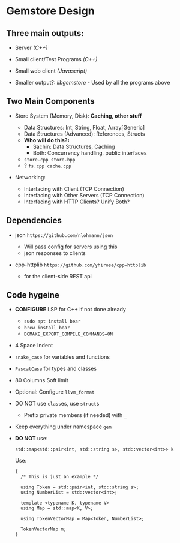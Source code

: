 # Gemstore Design

## Three main outputs:

* Server _(C++)_

* Small client/Test Programs _(C++)_

* Small web client _(Javascript)_

* Smaller output?: *libgemstore* - Used by all the programs above

## Two Main Components

* Store System (Memory, Disk): **Caching, other stuff**
  * Data Structures: Int, String, Float, Array[Generic]
  * Data Structures (Advanced): References, Structs
  * **Who will do this?:**
    * Sachin: Data Structures, Caching
    * Both: Concurrency handling, public interfaces
  * `store.cpp store.hpp`
  * ? `fs.cpp cache.cpp`

* Networking:
  * Interfacing with Client (TCP Connection)
  * Interfacing with Other Servers (TCP Connection)
  * Interfacing with HTTP Clients? Unify Both?


## Dependencies

* json `https://github.com/nlohmann/json`
  - Will pass config for servers using this
  - json responses to clients

* cpp-httplib `https://github.com/yhirose/cpp-httplib`
  - for the client-side REST api

## Code hygeine

* **CONFIGURE** LSP for C++ if not done already
  * `sudo apt install bear`
  * `brew install bear`
  * `DCMAKE_EXPORT_COMPILE_COMMANDS=ON`

* 4 Space Indent

* `snake_case` for variables and functions

* `PascalCase` for types and classes

* 80 Columns Soft limit


* Optional: Configure `llvm_format`

* DO NOT use `class`es, use `struct`s
  * Prefix private members (if needed) with `_`

* Keep everything under namespace `gem`

* **DO NOT** use:
  ```
  std::map<std::pair<int, std::string s>, std::vector<int>> k
  ```

  Use:
  ```
  {
  	/* This is just an example */

  	using Token = std::pair<int, std::string s>;
  	using NumberList = std::vector<int>;

  	template <typename K, typename V>
  	using Map = std::map<K, V>;

  	using TokenVectorMap = Map<Token, NumberList>;

  	TokenVectorMap m;
  }
  ```

